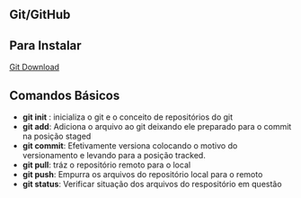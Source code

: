 ## Git/GitHub

## Para Instalar

[Git Download](https://git-scm.com/downloads)



##  Comandos Básicos

- **git init** :  inicializa o git e o conceito de repositórios do git
- **git add**: Adiciona o arquivo ao git deixando ele preparado para o commit na posição staged
- **git commit**:  Efetivamente versiona colocando o motivo do versionamento e levando para a posição tracked.
- **git pull**: tráz o repositório remoto para o local
- **git push**: Empurra os arquivos do repositório local para o remoto
- **git status**: Verificar situação dos arquivos do respositório em questão



